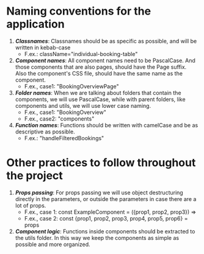 # Naming conventions for the application

1. **_Classnames_**: Classnames should be as specific as possible, and will be written in kebab-case
   - F.ex.: className="individual-booking-table"
2. **_Component names_**: All component names need to be PascalCase. And those components that are also pages, should have the Page suffix. Also the component's CSS file, should have the same name as the component.
   - F.ex., case1: "BookingOverviewPage"
3. **_Folder names_**: When we are talking about folders that contain the components, we will use PascalCase, while with parent folders, like components and utils, we will use lower case naming.
   - F.ex., case1: "BookingOverview"
   - F.ex., case2: "components"
4. **_Function names_**: Functions should be written with camelCase and be as descriptive as possible.
   - F.ex.: "handleFilteredBookings"

# Other practices to follow throughout the project

1. **_Props passing_**: For props passing we will use object destructuring directly in the parameters, or outside the parameters in case there are a lot of props.
   - F.ex., case 1: const ExampleComponent = ({prop1, prop2, prop3}) =>
   - F.ex., case 2: const {prop1, prop2, prop3, prop4, prop5, prop6} = props
2. **_Component logic_**: Functions inside components should be extracted to the utils folder. In this way we keep the components as simple as possible and more organized.